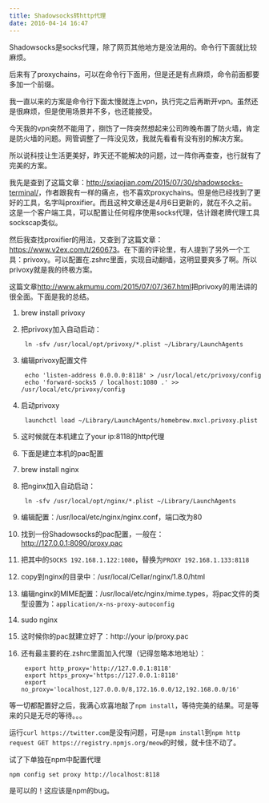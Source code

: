 ```yaml
---
title: Shadowsocks转http代理
date: 2016-04-14 16:47
---
```

Shadowsocks是socks代理，除了网页其他地方是没法用的。命令行下面就比较麻烦。

后来有了proxychains，可以在命令行下面用，但是还是有点麻烦，命令前面都要多加一个前缀。

我一直以来的方案是命令行下面太慢就连上vpn，执行完之后再断开vpn。虽然还是很麻烦，但是使用场景并不多，也还能接受。

今天我的vpn突然不能用了，捯饬了一阵突然想起来公司昨晚布置了防火墙，肯定是防火墙的问题。网管调整了一阵没见效，我就先看看有没有别的解决方案。

所以说科技让生活更美好，昨天还不能解决的问题，过一阵你再查查，也行就有了完美的方案。

我先是查到了这篇文章：<http://sxiaojian.com/2015/07/30/shadowsocks-terminal/>，作者跟我有一样的痛点，也不喜欢proxychains。但是他已经找到了更好的工具，名字叫proxifier。而且这种文章还是4月6日更新的，就在不久之前。这是一个客户端工具，可以配置让任何程序使用socks代理，估计跟老牌代理工具sockscap类似。

然后我查找proxifier的用法，又查到了这篇文章：<https://www.v2ex.com/t/260673>。在下面的评论里，有人提到了另外一个工具：privoxy。可以配置在.zshrc里面，实现自动翻墙，这明显要爽多了啊。所以privoxy就是我的终极方案。

这篇文章<http://www.akmumu.com/2015/07/07/367.html>把privoxy的用法讲的很全面。下面是我的总结。

1. brew install privoxy
1. 把privoxy加入自动启动：

        ln -sfv /usr/local/opt/privoxy/*.plist ~/Library/LaunchAgents
1. 编辑privoxy配置文件

        echo 'listen-address 0.0.0.0:8118' > /usr/local/etc/privoxy/config
        echo 'forward-socks5 / localhost:1080 .' >> /usr/local/etc/privoxy/config
1. 启动privoxy

        launchctl load ~/Library/LaunchAgents/homebrew.mxcl.privoxy.plist
1. 这时候就在本机建立了your ip:8118的http代理
1. 下面是建立本机的pac配置
1. brew install nginx
1. 把nginx加入自动启动：

        ln -sfv /usr/local/opt/nginx/*.plist ~/Library/LaunchAgents
1. 编辑配置：/usr/local/etc/nginx/nginx.conf，端口改为80
1. 找到一份Shadowsocks的pac配置，一般在：http://127.0.0.1:8090/proxy.pac
1. 把其中的`SOCKS 192.168.1.122:1080`，替换为`PROXY 192.168.1.133:8118`
1. copy到nginx的目录中：/usr/local/Cellar/nginx/1.8.0/html
1. 编辑nginx的MIME配置：/usr/local/etc/nginx/mime.types，将pac文件的类型设置为：`application/x-ns-proxy-autoconfig`
1. sudo nginx
1. 这时候你的pac就建立好了：http://your ip/proxy.pac
1. 还有最主要的在.zshrc里面加入代理（记得忽略本地地址）：

        export http_proxy='http://127.0.0.1:8118'
        export https_proxy='https://127.0.0.1:8118'
        export no_proxy='localhost,127.0.0.0/8,172.16.0.0/12,192.168.0.0/16'

等一切都配置好之后，我满心欢喜地敲了`npm install`，等待完美的结果。可是等来的只是无尽的等待。。。

运行`curl https://twitter.com`是没有问题，可是`npm install`到`npm http request GET https://registry.npmjs.org/meow`的时候，就卡住不动了。

试了下单独在npm中配置代理

    npm config set proxy http://localhost:8118

是可以的！这应该是npm的bug。
